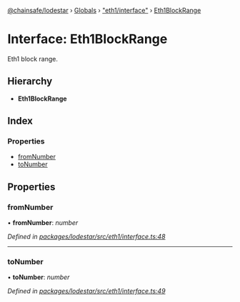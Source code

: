 [@chainsafe/lodestar](../README.md) › [Globals](../globals.md) › ["eth1/interface"](../modules/_eth1_interface_.md) › [Eth1BlockRange](_eth1_interface_.eth1blockrange.md)

# Interface: Eth1BlockRange

Eth1 block range.

## Hierarchy

* **Eth1BlockRange**

## Index

### Properties

* [fromNumber](_eth1_interface_.eth1blockrange.md#fromnumber)
* [toNumber](_eth1_interface_.eth1blockrange.md#tonumber)

## Properties

###  fromNumber

• **fromNumber**: *number*

*Defined in [packages/lodestar/src/eth1/interface.ts:48](https://github.com/ChainSafe/lodestar/blob/1d5598773/packages/lodestar/src/eth1/interface.ts#L48)*

___

###  toNumber

• **toNumber**: *number*

*Defined in [packages/lodestar/src/eth1/interface.ts:49](https://github.com/ChainSafe/lodestar/blob/1d5598773/packages/lodestar/src/eth1/interface.ts#L49)*
